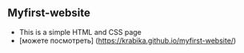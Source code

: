 ## Myfirst-website

 - This is a simple HTML and CSS page
 - [можете посмотреть] (https://krabika.github.io/myfirst-website/)

